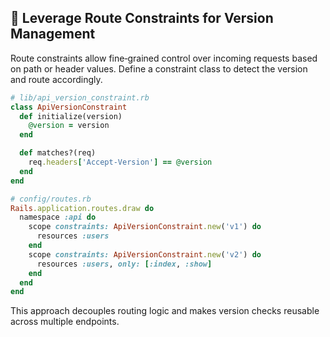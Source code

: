 ## 🚀 Leverage Route Constraints for Version Management
Route constraints allow fine‑grained control over incoming requests based on path or header values. Define a constraint class to detect the version and route accordingly.

```ruby
# lib/api_version_constraint.rb
class ApiVersionConstraint
  def initialize(version)
    @version = version
  end

  def matches?(req)
    req.headers['Accept-Version'] == @version
  end
end

# config/routes.rb
Rails.application.routes.draw do
  namespace :api do
    scope constraints: ApiVersionConstraint.new('v1') do
      resources :users
    end
    scope constraints: ApiVersionConstraint.new('v2') do
      resources :users, only: [:index, :show]
    end
  end
end
```

This approach decouples routing logic and makes version checks reusable across multiple endpoints.